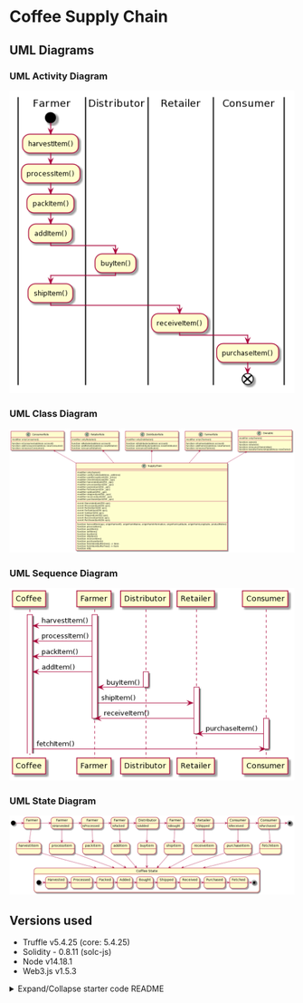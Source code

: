 # Coffee Supply Chain

## UML Diagrams

### UML Activity Diagram

![UML Activity Diagram](docs/diagrams/uml-activity.png)

### UML Class Diagram

![UML Activity Diagram](docs/diagrams/uml-class.png)

### UML Sequence Diagram

![UML Sequence Diagram](docs/diagrams/uml-sequence.png)

### UML State Diagram

![UML State Diagram](docs/diagrams/uml-state.png)

## Versions used

- Truffle v5.4.25 (core: 5.4.25)
- Solidity - 0.8.11 (solc-js)
- Node v14.18.1
- Web3.js v1.5.3

<details>
<summary>Expand/Collapse starter code README</summary>

# Supply chain & data auditing

This repository containts an Ethereum DApp that demonstrates a Supply Chain flow between a Seller and Buyer. The user story is similar to any commonly used supply chain process. A Seller can add items to the inventory system stored in the blockchain. A Buyer can purchase such items from the inventory system. Additionally a Seller can mark an item as Shipped, and similarly a Buyer can mark an item as Received.

The DApp User Interface when running should look like...

![truffle test](docs/images/ftc_product_overview.png)

![truffle test](docs/images/ftc_farm_details.png)

![truffle test](docs/images/ftc_product_details.png)

![truffle test](docs/images/ftc_transaction_history.png)

## Getting Started

These instructions will get you a copy of the project up and running on your local machine for development and testing purposes. See deployment for notes on how to deploy the project on a live system.

### Prerequisites

Please make sure you've already installed ganache-cli, Truffle and enabled MetaMask extension in your browser.

```
Give examples (to be clarified)
```

### Installing

> The starter code is written for **Solidity v0.4.24**. At the time of writing, the current Truffle v5 comes with Solidity v0.5 that requires function _mutability_ and _visibility_ to be specified (please refer to Solidity [documentation](https://docs.soliditylang.org/en/v0.5.0/050-breaking-changes.html) for more details). To use this starter code, please run `npm i -g truffle@4.1.14` to install Truffle v4 with Solidity v0.4.24.

A step by step series of examples that tell you have to get a development env running

Clone this repository:

```
git clone https://github.com/udacity/nd1309/tree/master/course-5/project-6
```

Change directory to `project-6` folder and install all requisite npm packages (as listed in `package.json`):

```
cd project-6
npm install
```

Launch Ganache:

```
ganache-cli -m "spirit supply whale amount human item harsh scare congress discover talent hamster"
```

Your terminal should look something like this:

![truffle test](docs/images/ganache-cli.png)

In a separate terminal window, Compile smart contracts:

```
truffle compile
```

Your terminal should look something like this:

![truffle test](docs/images/truffle_compile.png)

This will create the smart contract artifacts in folder `build\contracts`.

Migrate smart contracts to the locally running blockchain, ganache-cli:

```
truffle migrate
```

Your terminal should look something like this:

![truffle test](docs/images/truffle_migrate.png)

Test smart contracts:

```
truffle test
```

All 10 tests should pass.

![truffle test](docs/images/truffle_test.png)

In a separate terminal window, launch the DApp:

```
npm run dev
```

## Built With

- [Ethereum](https://www.ethereum.org/) - Ethereum is a decentralized platform that runs smart contracts
- [IPFS](https://ipfs.io/) - IPFS is the Distributed Web | A peer-to-peer hypermedia protocol
  to make the web faster, safer, and more open.
- [Truffle Framework](http://truffleframework.com/) - Truffle is the most popular development framework for Ethereum with a mission to make your life a whole lot easier.

## Authors

See also the list of [contributors](https://github.com/your/project/contributors.md) who participated in this project.

## Acknowledgments

- Solidity
- Ganache-cli
- Truffle
- IPFS

</details>

